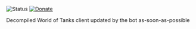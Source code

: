 ![Status](https://img.shields.io/endpoint?url=https%3A%2F%2Fwot-src-status.izeberg.me%2Fstatus%2FEU) [![Donate](https://img.shields.io/badge/%F0%9F%92%B0-donate-green)](https://izeberg.ru/donate)


Decompiled World of Tanks client updated by the bot as-soon-as-possible
